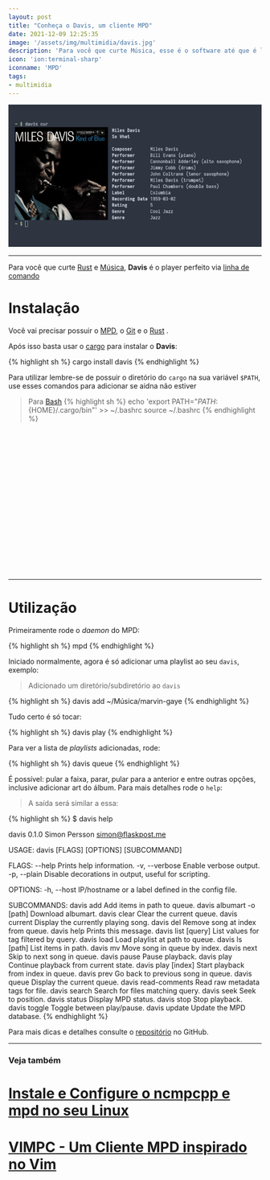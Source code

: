 ```yaml
---
layout: post
title: "Conheça o Davis, um cliente MPD"
date: 2021-12-09 12:25:35
image: '/assets/img/multimidia/davis.jpg'
description: 'Para você que curte Música, esse é o software até que é legalzinho.'
icon: 'ion:terminal-sharp'
iconname: 'MPD'
tags:
- multimidia
---
```


![Conheça o Davis, um cliente MPD escrito em Rust](/assets/img/multimidia/davis.jpg)

---

Para você que curte [Rust](https://terminalroot.com.br/tags#rust) e [Música](https://terminalroot.com.br/2020/06/escute-musicas-na-nuvem-direto-do-seu-terminal-linux.html), **Davis** é o player perfeito via [linha de comando](https://terminalroot.com.br/tags#comandos)

# Instalação
Você vai precisar possuir o [MPD](https://terminalroot.com.br/2019/07/instale-e-configurar-o-ncmpcpp-e-mpd-no-seu-linux.html), o [Git](https://terminalroot.com.br/tags#git) e o [Rust](https://terminalroot.com.br/tags#rust) .

Após isso basta usar o [cargo](https://terminalroot.com.br/2021/07/como-criei-meu-primeiro-programa-em-rust.html) para instalar o **Davis**:

{% highlight sh %}
cargo install davis
{% endhighlight %}

Para utilizar lembre-se de possuir o diretório do `cargo` na sua variável `$PATH`, use esses comandos para adicionar se aidna não estiver

> Para [Bash](https://terminalroot.com.br/tags#bash)
{% highlight sh %}
echo 'export PATH="${PATH}:${HOME}/.cargo/bin"' >> ~/.bashrc
source ~/.bashrc
{% endhighlight %}


<!-- QUADRADO -->
<script async src="//pagead2.googlesyndication.com/pagead/js/adsbygoogle.js"></script>
<ins class="adsbygoogle"
style="display:inline-block;width:336px;height:280px"
data-ad-client="ca-pub-2838251107855362"
data-ad-slot="5351066970"></ins>
<script>
(adsbygoogle = window.adsbygoogle || []).push({});
</script>

---

# Utilização

Primeiramente rode o *daemon* do MPD:

{% highlight sh %}
mpd
{% endhighlight %}

Iniciado normalmente, agora é só adicionar uma playlist ao seu `davis`, exemplo:
> Adicionado um diretório/subdiretório ao `davis`

{% highlight sh %}
davis add ~/Música/marvin-gaye
{% endhighlight %}

Tudo certo é só tocar:

{% highlight sh %}
davis play
{% endhighlight %}

Para ver a lista de *playlists* adicionadas, rode:

{% highlight sh %}
davis queue
{% endhighlight %}

É possível: pular a faixa, parar, pular para a anterior e entre outras opções, inclusive adicionar art do álbum. Para mais detalhes rode o `help`:
> A saída será similar a essa:

{% highlight sh %}
$ davis help

davis 0.1.0
Simon Persson <simon@flaskpost.me>

USAGE:
    davis [FLAGS] [OPTIONS] [SUBCOMMAND]

FLAGS:
        --help     Prints help information.
    -v, --verbose  Enable verbose output.
    -p, --plain    Disable decorations in output, useful for scripting.

OPTIONS:
    -h, --host <host>  IP/hostname or a label defined in the config file.

SUBCOMMANDS:
    davis add <path>                   Add items in path to queue.
    davis albumart -o <output> [path]  Download albumart.
    davis clear                        Clear the current queue.
    davis current                      Display the currently playing song.
    davis del <index>                  Remove song at index from queue.
    davis help                         Prints this message.
    davis list <tag> [query]           List values for tag filtered by query.
    davis load <path>                  Load playlist at path to queue.
    davis ls [path]                    List items in path.
    davis mv <from> <to>               Move song in queue by index.
    davis next                         Skip to next song in queue.
    davis pause                        Pause playback.
    davis play                         Continue playback from current state.
    davis play [index]                 Start playback from index in queue.
    davis prev                         Go back to previous song in queue.
    davis queue                        Display the current queue.
    davis read-comments <file>         Read raw metadata tags for file.
    davis search <query>               Search for files matching query.
    davis seek <position>              Seek to position.
    davis status                       Display MPD status.
    davis stop                         Stop playback.
    davis toggle                       Toggle between play/pause.
    davis update                       Update the MPD database.
{% endhighlight %}

Para mais dicas e detalhes consulte o [repositório](https://github.com/SimonPersson/davis) no GitHub.

---

### Veja também
# [Instale e Configure o ncmpcpp e mpd no seu Linux](https://terminalroot.com.br/2019/07/instale-e-configurar-o-ncmpcpp-e-mpd-no-seu-linux.html)
# [VIMPC - Um Cliente MPD inspirado no Vim](https://terminalroot.com.br/2021/08/vimpc-um-cliente-mpd-inspirado-no-vim.html)



